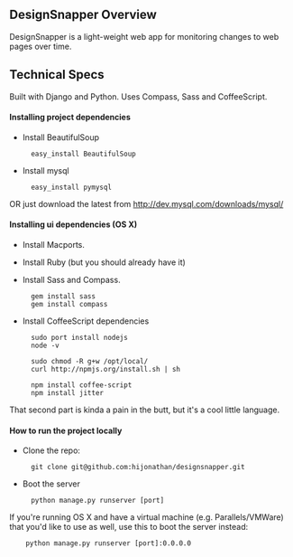## DesignSnapper Overview

DesignSnapper is a light-weight web app for monitoring changes to web pages over time.

## Technical Specs

Built with Django and Python. Uses Compass, Sass and CoffeeScript.

#### Installing project dependencies

- Install BeautifulSoup

        easy_install BeautifulSoup

- Install mysql

        easy_install pymysql

OR just download the latest from http://dev.mysql.com/downloads/mysql/

#### Installing ui dependencies (OS X)

- Install Macports.
- Install Ruby (but you should already have it)
- Install Sass and Compass.

        gem install sass
        gem install compass

- Install CoffeeScript dependencies

        sudo port install nodejs
        node -v

        sudo chmod -R g+w /opt/local/
        curl http://npmjs.org/install.sh | sh

        npm install coffee-script
        npm install jitter

That second part is kinda a pain in the butt, but it's a cool little language.

#### How to run the project locally

- Clone the repo:

        git clone git@github.com:hijonathan/designsnapper.git

- Boot the server

        python manage.py runserver [port]

If you're running OS X and have a virtual machine (e.g. Parallels/VMWare) that you'd like to use as well, use this to boot the server instead:

        python manage.py runserver [port]:0.0.0.0